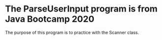 # The ParseUserInput program is from Java Bootcamp 2020

The purpose of this program is to practice with the Scanner class.
